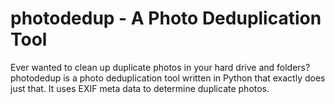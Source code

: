 photodedup - A Photo Deduplication Tool
=============

Ever wanted to clean up duplicate photos in your hard drive and folders? photodedup is a photo deduplication tool written in Python that 
exactly does just that. It uses EXIF meta data to determine duplicate photos. 


